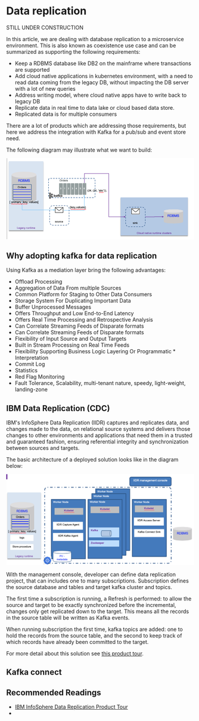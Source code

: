 # Data replication

STILL UNDER CONSTRUCTION

In this article, we are dealing with database replication to a microservice environment. This is also known as coexistence use case and can be summarized as supporting the following requirements:

* Keep a RDBMS database like DB2 on the mainframe where transactions are supported
* Add cloud native applications in kubernetes environment, with a need to read data coming from the legacy DB, without impacting the DB server with a lot of new queries
* Address writing model, where cloud native apps have to write back to legacy DB
* Replicate data in real time to data lake or cloud based data store.
* Replicated data is for multiple consumers

There are a lot of products which are addressing those requirements, but here we address the integration with Kafka for a pub/sub and event store need.

The following diagram may illustrate what we want to build:

![](images/data-replication-hl.png)

## Why adopting kafka for data replication

Using Kafka as a mediation layer bring the following advantages:

* Offload Processing
* Aggregation of Data From multiple Sources
* Common Platform for Staging to Other Data Consumers
* Storage System For Duplicating Important Data
* Buffer Unprocessed Messages
* Offers Throughput and Low End-to-End Latency 
* Offers Real Time Processing and Retrospective Analysis
* Can Correlate Streaming Feeds of Disparate formats
* Can Correlate Streaming Feeds of Disparate formats
* Flexibility of Input Source and Output Targets
* Built in Stream Processing on Real Time Feeds
* Flexibility Supporting Business Logic Layering Or Programmatic * Interpretation
* Commit Log
* Statistics
* Red Flag Monitoring
* Fault Tolerance, Scalability, multi-tenant nature, speedy, light-weight, landing-zone


## IBM Data Replication (CDC)

IBM's InfoSphere Data Replication (IIDR) captures and replicates data, and changes made to the data, on relational source systems and delivers those changes to other environments and applications that need them in a trusted and guaranteed fashion, ensuring referential integrity and synchronization between sources and targets.

The basic architecture of a deployed solution looks like in the diagram below:

![](images/iidr-k8s.png)

With the management console, developer can define data replication project, that can includes one to many subscriptions. Subscription defines the source database and tables and target kafka cluster and topics.  

The first time a subscription is running, a Refresh is performed: to allow the source and target to be exactly synchronized before the incremental, changes only get replicated down to the target. This means all the records in the source table will be written as Kafka events. 

When running subscription the first time, kafka topics are added: one to hold the records from the source table, and the second to keep track of which records have already been committed to the target. 

For more detail about this solution see [this product tour](https://www.ibm.com/cloud/garage/dte/producttour/ibm-infosphere-data-replication-product-tour).

## Kafka connect


## Recommended Readings

* [IBM InfoSphere Data Replication Product Tour](https://www.ibm.com/cloud/garage/dte/producttour/ibm-infosphere-data-replication-product-tour)
* []()